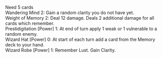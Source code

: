 Need 5 cards</br>
Wandering Mind	2: Gain a random clarity you do not have yet.</br>
Weight of Memory	2: Deal 12 damage. Deals 2 additional damage for all cards which remember.</br>
Prestidigitation	[Power] 1: At end of turn apply 1 weak or 1 vulnerable to a random enemy.</br>
Wizard Hat	[Power] 0: At start of each turn add a card from the Memory deck to your hand.</br>
Wizard Robe	[Power] 1: Remember Lust. Gain Clarity. </br>
